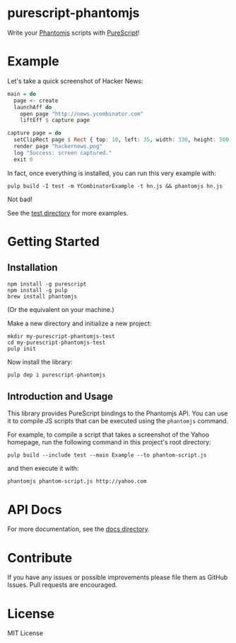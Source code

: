 # purescript-phantomjs

Write your [Phantomjs](http://phantomjs.org/) scripts with [PureScript](http://www.purescript.org/)!

# Example

Let's take a quick screenshot of Hacker News:

``` purescript
main = do
  page <- create
  launchAff do
    open page "http://news.ycombinator.com"
    liftEff $ capture page

capture page = do
  setClipRect page $ Rect { top: 10, left: 35, width: 330, height: 500 }
  render page "hackernews.png"
  log "Success: screen captured."
  exit 0
```
In fact, once everything is installed, you can run this very example with:
``` shell
pulp build -I test -m YCombinatorExample -t hn.js && phantomjs hn.js
```

Not bad!

See the [test directory](/test/) for more examples.


# Getting Started

## Installation

``` shell
npm install -g purescript
npm install -g pulp
brew install phantomjs
```
(Or the equivalent on your machine.)

Make a new directory and initialize a new project:

``` shell
mkdir my-purescript-phantomjs-test
cd my-purescript-phantomjs-test
pulp init
```

Now install the library:

``` shell
pulp dep i purescript-phantomjs
```

## Introduction and Usage

This library provides PureScript bindings to the Phantomjs API. You can use it to compile JS scripts that can be executed using the `phantomjs` command.

For example, to compile a script that takes a screenshot of the Yahoo homepage, run the following command in this project's root directory:

``` shell
pulp build --include test --main Example --to phantom-script.js
```

and then execute it with:
``` shell
phantomjs phantom-script.js http://yahoo.com
```

# API Docs

For more documentation, see the [docs directory](/docs/).

# Contribute

If you have any issues or possible improvements please file them as GitHub Issues. Pull requests are encouraged.

# License

MIT License
